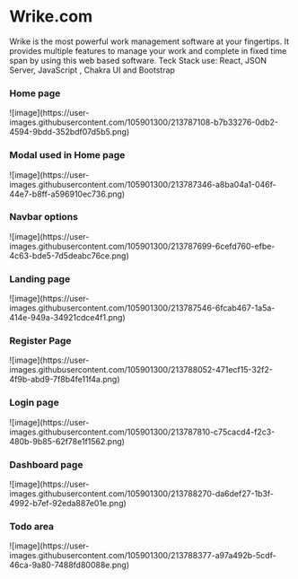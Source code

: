 # Wrike.com
Wrike is the most powerful work management software at your fingertips. It provides multiple features to manage your work and complete in fixed time span by using this web based software. Teck Stack use: React, JSON Server, JavaScript , Chakra UI and Bootstrap
<h3>Home page</h3>
![image](https://user-images.githubusercontent.com/105901300/213787108-b7b33276-0db2-4594-9bdd-352bdf07d5b5.png)
<h3>Modal used in Home page</h3>
![image](https://user-images.githubusercontent.com/105901300/213787346-a8ba04a1-046f-44e7-b8ff-a596910ec736.png)
<h3>Navbar options</h3>
![image](https://user-images.githubusercontent.com/105901300/213787699-6cefd760-efbe-4c63-bde5-7d5deabc76ce.png)

<h3>Landing page</h3>
![image](https://user-images.githubusercontent.com/105901300/213787546-6fcab467-1a5a-414e-949a-34921cdce4f1.png)
<h3>Register Page</h3>
![image](https://user-images.githubusercontent.com/105901300/213788052-471ecf15-32f2-4f9b-abd9-7f8b4fe11f4a.png)

<h3>Login page</h3>
![image](https://user-images.githubusercontent.com/105901300/213787810-c75cacd4-f2c3-480b-9b85-62f78e1f1562.png)

<h3>Dashboard page</h3>
![image](https://user-images.githubusercontent.com/105901300/213788270-da6def27-1b3f-4992-b7ef-92eda887e01e.png)

<h3>Todo area</h3>
![image](https://user-images.githubusercontent.com/105901300/213788377-a97a492b-5cdf-46ca-9a80-7488fd80088e.png)




